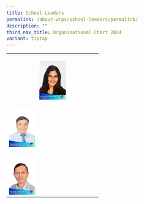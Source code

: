 ```yaml
---
title: School Leaders
permalink: /about-wrps/school-leaders/permalink/
description: ""
third_nav_title: Organisational Chart 2024
variant: tiptap
---
```

<p></p><table><tbody><tr><th rowspan="1" colspan="3"><p></p><div class="isomer-image-wrapper"><img style="width: 30%;" height="auto" width="100%" alt="" src="/images/Staff/1__Ms_Geetha_Doraisamy__Principal_.jpg"></div></th></tr><tr><td rowspan="1" colspan="3"><p></p><div class="isomer-image-wrapper"><img style="width: 30%;" height="auto" width="100%" alt="" src="/images/Staff/2__Mr_Lim_Kim_Thye__VP_Acad_.jpg"></div></td></tr><tr><td rowspan="1" colspan="3"><p></p><div class="isomer-image-wrapper"><img style="width: 30%;" height="auto" width="100%" alt="" src="/images/Staff/3__Mr_Chew_Ching_Ming__VP_Admin_.jpg"></div></td></tr></tbody></table><p></p><p></p><p></p><p></p>